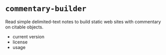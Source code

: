 # `commentary-builder`

Read simple delimited-text notes to build static web sites with commentary on citable objects.



- current version
- license
- usage
